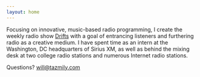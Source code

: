 ```yaml
---
layout: home
---
```


Focusing on innovative, music-based radio programming, I create the weekly radio show [Drifts](http://drifts.fm/) with a goal of entrancing listeners and furthering radio as a creative medium. I have spent time as an intern at the Washington, DC headquarters of Sirius XM, as well as behind the mixing desk at two college radio stations and numerous Internet radio stations.

Questions? [will@tazmily.com](mailto:will@tazmily.com)
